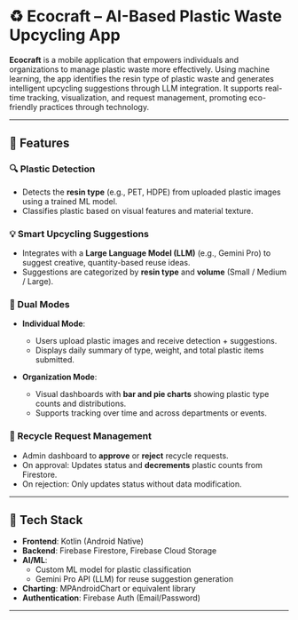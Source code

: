 # ♻️ Ecocraft – AI-Based Plastic Waste Upcycling App

**Ecocraft** is a mobile application that empowers individuals and organizations to manage plastic waste more effectively. Using machine learning, the app identifies the resin type of plastic waste and generates intelligent upcycling suggestions through LLM integration. It supports real-time tracking, visualization, and request management, promoting eco-friendly practices through technology.

---

## 🌟 Features

### 🔍 Plastic Detection
- Detects the **resin type** (e.g., PET, HDPE) from uploaded plastic images using a trained ML model.
- Classifies plastic based on visual features and material texture.

### 💡 Smart Upcycling Suggestions
- Integrates with a **Large Language Model (LLM)** (e.g., Gemini Pro) to suggest creative, quantity-based reuse ideas.
- Suggestions are categorized by **resin type** and **volume** (Small / Medium / Large).

### 📱 Dual Modes
- **Individual Mode**:  
  - Users upload plastic images and receive detection + suggestions.  
  - Displays daily summary of type, weight, and total plastic items submitted.

- **Organization Mode**:  
  - Visual dashboards with **bar and pie charts** showing plastic type counts and distributions.  
  - Supports tracking over time and across departments or events.

### 🔄 Recycle Request Management
- Admin dashboard to **approve** or **reject** recycle requests.
- On approval: Updates status and **decrements** plastic counts from Firestore.
- On rejection: Only updates status without data modification.

---

## 🔧 Tech Stack

- **Frontend**: Kotlin (Android Native)
- **Backend**: Firebase Firestore, Firebase Cloud Storage
- **AI/ML**:  
  - Custom ML model for plastic classification  
  - Gemini Pro API (LLM) for reuse suggestion generation
- **Charting**: MPAndroidChart or equivalent library
- **Authentication**: Firebase Auth (Email/Password)

---

